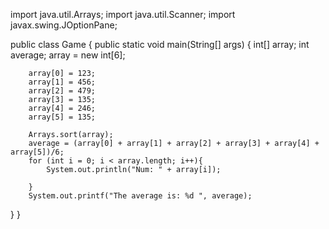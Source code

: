 import java.util.Arrays;
import java.util.Scanner;
import javax.swing.JOptionPane;


public class Game { 
	public static void main(String[] args) { 
		int[] array;
		int average;
		array = new int[6];
		
		array[0] = 123;
		array[1] = 456;
		array[2] = 479;
		array[3] = 135;
		array[4] = 246;
		array[5] = 135;
		
		Arrays.sort(array);
		average = (array[0] + array[1] + array[2] + array[3] + array[4] + array[5])/6;
		for (int i = 0; i < array.length; i++){
			System.out.println("Num: " + array[i]);
			
		}
		System.out.printf("The average is: %d ", average);

}
}
